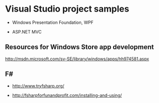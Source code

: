 # Visual Studio project samples

* Windows Presentation Foundation, WPF

* ASP.NET MVC

## Resources for Windows Store app development

http://msdn.microsoft.com/sv-SE/library/windows/apps/hh974581.aspx

## F&#35;

* http://www.tryfsharp.org/

* http://fsharpforfunandprofit.com/installing-and-using/